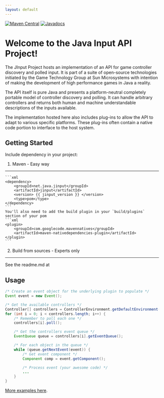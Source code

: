 ```yaml
---
layout: default
---
```

[![Maven Central](https://img.shields.io/maven-central/v/net.java.jinput/coreapi.svg)](https://maven-badges.herokuapp.com/maven-central/net.java.jinput/coreapi)
[![Javadocs](http://www.javadoc.io/badge/net.java.jinput/coreapi.svg)](http://www.javadoc.io/doc/net.java.jinput/coreapi)

# Welcome to the Java Input API Project!

<p>The JInput Project hosts an implementation of an API for game controller
discovery and polled input.  It is part of a suite of open-source technologies
initiated by the Game Technology Group at Sun Microsystems with intention of
making the development of high performance games in Java a reality.</p>
<p>The API itself is pure Java and presents a platform-neutral
completely portable model of controller discovery and polling.
It can handle arbitrary controllers and returns both human and
machine understandable descriptions of the inputs available.</p>
<p>The implementation hosted here also includes plug-ins to allow
the API to adapt to various specific platforms.  These plug-ins
often contain a native code portion to interface to the host system.
</p>

## Getting Started

Include dependency in your project:

1. Maven - Easy way
-----
    ```xml
    <dependency>
        <groupId>net.java.jinput</groupId>
        <artifactId>jinput</artifactId>
        <version> {{ jinput_version }} </version>
        <type>pom</type>
    </dependency>
    ```
    You'll also need to add the build plugin in your `build/plugins` section of your pom
    ```xml
    <plugin>
        <groupId>com.googlecode.mavennatives</groupId>
        <artifactId>maven-nativedependencies-plugin</artifactId>
    </plugin>
    ```


2. Build from sources - Experts only
-----
See the readme.md at 
## Usage

```java
/* Create an event object for the underlying plugin to populate */
Event event = new Event();

/* Get the available controllers */
Controller[] controllers = ControllerEnvironment.getDefaultEnvironment().getControllers();
for (int i = 0; i < controllers.length; i++) {
    /* Remember to poll each one */
    controllers[i].poll();

    /* Get the controllers event queue */
    EventQueue queue = controllers[i].getEventQueue();

    /* For each object in the queue */
    while (queue.getNextEvent(event)) {
        /* Get event component */
        Component comp = event.getComponent();

        /* Process event (your awesome code) */
        ...
    }
}
```

[More examples here](https://github.com/jinput/jinput/tree/master/examples/src/main/java/net/java/games/input/example).
